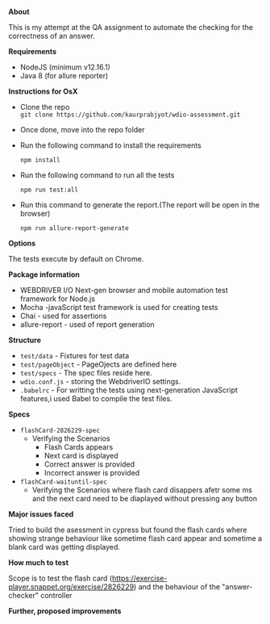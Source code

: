 
**About**

This is my attempt at the QA assignment to automate the checking for the correctness of an answer.

**Requirements**
- NodeJS (minimum v12.16.1)
- Java 8 (for allure reporter)
  
**Instructions for OsX**
- Clone the repo  
    `git clone https://github.com/kaurprabjyot/wdio-assessment.git`
- Once done, move into the repo folder
- Run the following command to install the requirements

    `npm install`
- Run the following command to run all the tests

   `npm run test:all`
- Run this command to generate the report.(The report will be open in the browser)  

  `npm run allure-report-generate`

**Options**

The tests execute by default on Chrome.

**Package information** 

  - WEBDRIVER I/O Next-gen browser and mobile automation test framework for Node.js
  - Mocha -javaScript test framework is used for creating tests
  - Chai - used for assertions
  - allure-report - used of report generation

**Structure**

- `test/data` - Fixtures for test data
- `test/pageObject` - PageOjects are defined here
- `test/specs` - The spec files reside here.
- `wdio.conf.js` - storing the WebdriverIO settings.
- `.babelrc` - For writting the  tests using next-generation JavaScript features,i used Babel to compile the test files.

**Specs**

  - `flashCard-2826229-spec` 
    - Verifying the Scenarios 
      - Flash Cards appears
      - Next card is displayed
      - Correct answer is provided
      - Incorrect answer is provided
  - `flashCard-waituntil-spec`
     - Verifying the Scenarios where flash card disappers afetr some ms and the next card need to be diaplayed without    pressing any button 
     
**Major issues faced**

Tried to build the asessment in cypress but found the flash cards where showing strange behaviour like sometime flash card appear and sometime a blank card was getting displayed.

**How much to test**

Scope is to test the flash card (https://exercise-player.snappet.org/exercise/2826229) and the behaviour of the "answer-checker" controller 

**Further, proposed improvements**

